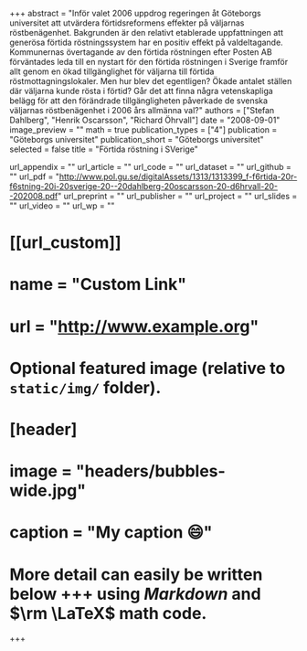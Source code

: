 +++
abstract = "Inför valet 2006 uppdrog regeringen åt Göteborgs universitet att utvärdera förtidsreformens effekter på väljarnas röstbenägenhet. Bakgrunden är den relativt etablerade uppfattningen att generösa förtida röstningssystem har en positiv effekt på valdeltagande. Kommunernas övertagande av den förtida röstningen efter Posten AB förväntades leda till en nystart för den förtida röstningen i Sverige framför allt genom en ökad tillgänglighet för väljarna till förtida röstmottagningslokaler. Men hur blev det egentligen? Ökade antalet ställen där väljarna kunde rösta i förtid? Går det att finna några vetenskapliga belägg för att den förändrade tillgängligheten påverkade de svenska väljarnas röstbenägenhet i 2006 års allmänna val?"
authors = ["Stefan Dahlberg", "Henrik Oscarsson", "Richard Öhrvall"]
date = "2008-09-01"
image_preview = ""
math = true
publication_types = ["4"]
publication = "Göteborgs universitet"
publication_short = "Göteborgs universitet"
selected = false
title = "Förtida röstning i SVerige"

url_appendix = ""
url_article = ""
url_code = ""
url_dataset = ""
url_github = ""
url_pdf = "http://www.pol.gu.se/digitalAssets/1313/1313399_f-f6rtida-20r-f6stning-20i-20sverige-20--20dahlberg-20oscarsson-20-d6hrvall-20--202008.pdf"
url_preprint = ""
url_publisher  = ""
url_project = ""
url_slides = ""
url_video = ""
url_wp = ""

# [[url_custom]]
# name = "Custom Link"
# url = "http://www.example.org"

# Optional featured image (relative to `static/img/` folder).
# [header]
# image = "headers/bubbles-wide.jpg"
# caption = "My caption :smile:"


# More detail can easily be written below +++ using *Markdown* and $\rm \LaTeX$ math code.
+++


